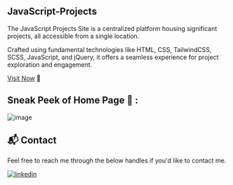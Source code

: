 ## JavaScript-Projects

The JavaScript Projects Site is a centralized platform housing significant projects, all accessible from a single location. 

Crafted using fundamental technologies like HTML, CSS, TailwindCSS, SCSS, JavaScript, and jQuery, it offers a seamless experience for project exploration and engagement.

[Visit Now](https://github.com/UdayGavada.io/JavaScript-Projects) 🚀


## Sneak Peek of Home Page 🙈 :
![image](https://github.com/user-attachments/assets/83a93641-099a-4489-b7c5-6587bac84f96)


<h2>📬 Contact</h2>

Feel free to reach me through the below handles if you'd like to contact me.

[![linkedin](https://img.shields.io/badge/LinkedIn-0077B5?style=for-the-badge&logo=linkedin&logoColor=white)](https://www.linkedin.com/in/uday-gavada)

